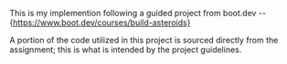This is my implemention following a guided project from boot.dev -- {https://www.boot.dev/courses/build-asteroids}

A portion of the code utilized in this project is sourced directly from the assignment; this is what is intended by the project guidelines.
